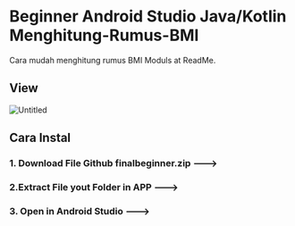 # Beginner Android Studio Java/Kotlin Menghitung-Rumus-BMI
Cara mudah menghitung rumus BMI
Moduls at ReadMe.

## View
![Untitled](https://user-images.githubusercontent.com/48481265/66703540-eb6ba880-ed3d-11e9-825b-8bdf72d4eb34.png)

## Cara Instal
### 1. Download File Github finalbeginner.zip ---> 
### 2.Extract File yout Folder in APP ---> 
### 3. Open in Android Studio ---> 

